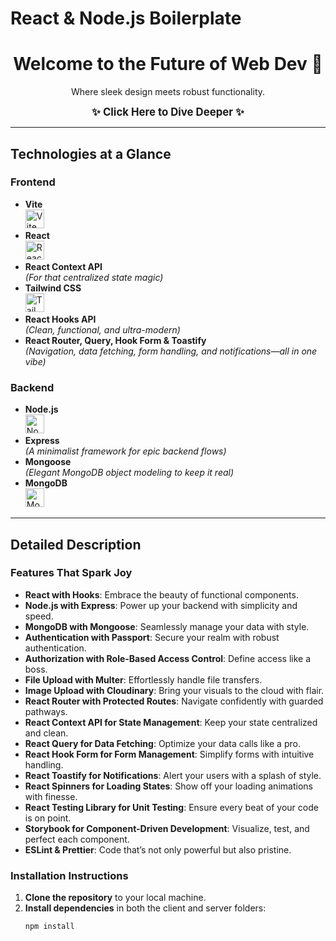 # React & Node.js Boilerplate

<div align="center">
  <h1>Welcome to the Future of Web Dev 🚀</h1>
  <p>Where sleek design meets robust functionality.</p>
  <a href="#detailed-description" style="text-decoration: none; font-size: 1.2em; font-weight: bold;">
    ✨ Click Here to Dive Deeper ✨
  </a>
</div>

---

## Technologies at a Glance

### Frontend
- **Vite**  
  <img src="https://vitejs.dev/logo.svg" width="30" height="30" alt="Vite Logo" />
- **React**  
  <img src="https://cdn4.iconfinder.com/data/icons/logos-3/600/React.js_logo-512.png" width="30" height="30" alt="React Logo" />
- **React Context API**  
  *(For that centralized state magic)*
- **Tailwind CSS**  
  <img src="https://upload.wikimedia.org/wikipedia/commons/d/d5/Tailwind_CSS_Logo.svg" width="30" height="30" alt="Tailwind CSS Logo" />
- **React Hooks API**  
  *(Clean, functional, and ultra-modern)*
- **React Router, Query, Hook Form & Toastify**  
  *(Navigation, data fetching, form handling, and notifications—all in one vibe)*

### Backend
- **Node.js**  
  <img src="https://cdn4.iconfinder.com/data/icons/logos-3/600/Node.js_logo-512.png" width="30" height="30" alt="Node.js Logo" />
- **Express**  
  *(A minimalist framework for epic backend flows)*
- **Mongoose**  
  *(Elegant MongoDB object modeling to keep it real)*
- **MongoDB**  
  <img src="https://cdn.worldvectorlogo.com/logos/mongodb-icon-1.svg" width="30" height="30" alt="MongoDB Logo" />

---

<a name="detailed-description"></a>
## Detailed Description

### Features That Spark Joy
- **React with Hooks**: Embrace the beauty of functional components.
- **Node.js with Express**: Power up your backend with simplicity and speed.
- **MongoDB with Mongoose**: Seamlessly manage your data with style.
- **Authentication with Passport**: Secure your realm with robust authentication.
- **Authorization with Role-Based Access Control**: Define access like a boss.
- **File Upload with Multer**: Effortlessly handle file transfers.
- **Image Upload with Cloudinary**: Bring your visuals to the cloud with flair.
- **React Router with Protected Routes**: Navigate confidently with guarded pathways.
- **React Context API for State Management**: Keep your state centralized and clean.
- **React Query for Data Fetching**: Optimize your data calls like a pro.
- **React Hook Form for Form Management**: Simplify forms with intuitive handling.
- **React Toastify for Notifications**: Alert your users with a splash of style.
- **React Spinners for Loading States**: Show off your loading animations with finesse.
- **React Testing Library for Unit Testing**: Ensure every beat of your code is on point.
- **Storybook for Component-Driven Development**: Visualize, test, and perfect each component.
- **ESLint & Prettier**: Code that’s not only powerful but also pristine.

### Installation Instructions
1. **Clone the repository** to your local machine.
2. **Install dependencies** in both the client and server folders:
   ```bash
   npm install
